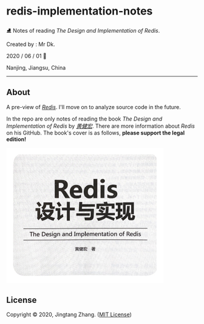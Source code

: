 # redis-implementation-notes

⛸️ Notes of reading _The Design and Implementation of Redis_.

Created by : Mr Dk.

2020 / 06 / 01 👶

Nanjing, Jiangsu, China

---

## About

A pre-view of [_Redis_](https://redis.io/). I'll move on to analyze source code in the future.

In the repo are only notes of reading the book _The Design and Implementation of Redis_ by [_黄健宏_](https://github.com/huangz1990). There are more information about _Redis_ on his GitHub. The book's cover is as follows, **please support the legal edition!**

<img src="./book.png" alt="book" style="zoom: 50%;" />

## License

Copyright © 2020, Jingtang Zhang. ([MIT License](./LICENSE))
